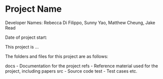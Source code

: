 # Project Name

Developer Names: Rebecca Di Filippo, Sunny Yao, Matthew Cheung, Jake Read

Date of project start:

This project is ...

The folders and files for this project are as follows:

docs - Documentation for the project
refs - Reference material used for the project, including papers
src - Source code
test - Test cases
etc.